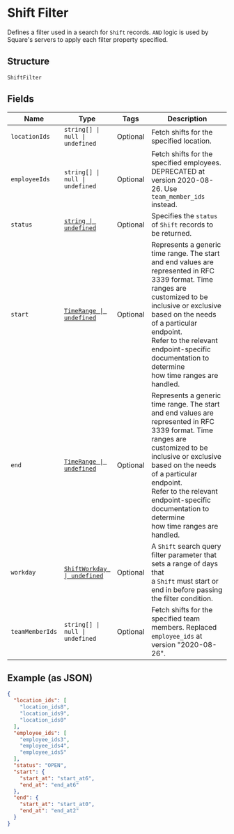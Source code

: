 
# Shift Filter

Defines a filter used in a search for `Shift` records. `AND` logic is
used by Square's servers to apply each filter property specified.

## Structure

`ShiftFilter`

## Fields

| Name | Type | Tags | Description |
|  --- | --- | --- | --- |
| `locationIds` | `string[] \| null \| undefined` | Optional | Fetch shifts for the specified location. |
| `employeeIds` | `string[] \| null \| undefined` | Optional | Fetch shifts for the specified employees. DEPRECATED at version 2020-08-26. Use `team_member_ids` instead. |
| `status` | [`string \| undefined`](../models/shift-filter-status.md) | Optional | Specifies the `status` of `Shift` records to be returned. |
| `start` | [`TimeRange \| undefined`](../models/time-range.md) | Optional | Represents a generic time range. The start and end values are<br/>represented in RFC 3339 format. Time ranges are customized to be<br/>inclusive or exclusive based on the needs of a particular endpoint.<br/>Refer to the relevant endpoint-specific documentation to determine<br/>how time ranges are handled. |
| `end` | [`TimeRange \| undefined`](../models/time-range.md) | Optional | Represents a generic time range. The start and end values are<br/>represented in RFC 3339 format. Time ranges are customized to be<br/>inclusive or exclusive based on the needs of a particular endpoint.<br/>Refer to the relevant endpoint-specific documentation to determine<br/>how time ranges are handled. |
| `workday` | [`ShiftWorkday \| undefined`](../models/shift-workday.md) | Optional | A `Shift` search query filter parameter that sets a range of days that<br/>a `Shift` must start or end in before passing the filter condition. |
| `teamMemberIds` | `string[] \| null \| undefined` | Optional | Fetch shifts for the specified team members. Replaced `employee_ids` at version "2020-08-26". |

## Example (as JSON)

```json
{
  "location_ids": [
    "location_ids8",
    "location_ids9",
    "location_ids0"
  ],
  "employee_ids": [
    "employee_ids3",
    "employee_ids4",
    "employee_ids5"
  ],
  "status": "OPEN",
  "start": {
    "start_at": "start_at6",
    "end_at": "end_at6"
  },
  "end": {
    "start_at": "start_at0",
    "end_at": "end_at2"
  }
}
```

